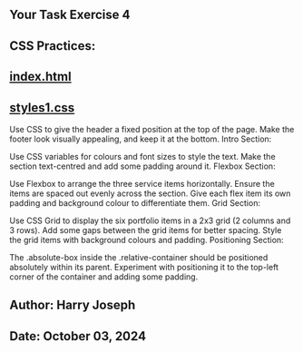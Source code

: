 ## Your Task Exercise 4

## CSS Practices:

## [index.html](./index.html)
## [styles1.css](./styles1.css)

Use CSS to give the header a fixed position at the top of the page.
Make the footer look visually appealing, and keep it at the bottom.
Intro Section:

Use CSS variables for colours and font sizes to style the text.
Make the section text-centred and add some padding around it.
Flexbox Section:

Use Flexbox to arrange the three service items horizontally.
Ensure the items are spaced out evenly across the section.
Give each flex item its own padding and background colour to differentiate them.
Grid Section:

Use CSS Grid to display the six portfolio items in a 2x3 grid (2 columns and 3 rows).
Add some gaps between the grid items for better spacing.
Style the grid items with background colours and padding.
Positioning Section:

The .absolute-box inside the .relative-container should be positioned absolutely within its parent.
Experiment with positioning it to the top-left corner of the container and adding some padding.


## Author: Harry Joseph 
## Date: October 03, 2024